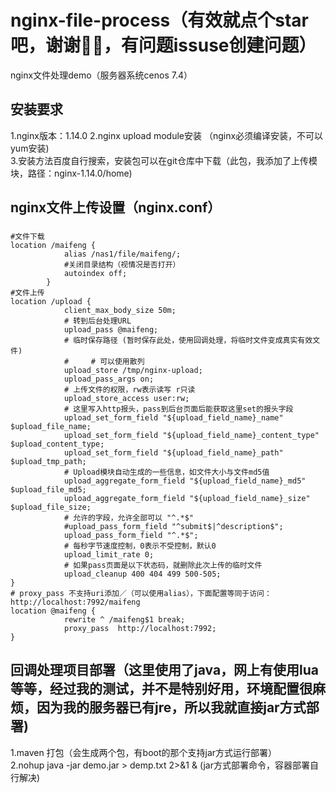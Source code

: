 # nginx-file-process（有效就点个star吧，谢谢🙏🙏，有问题issuse创建问题）
nginx文件处理demo（服务器系统cenos 7.4）
## 安装要求
1.nginx版本：1.14.0
2.nginx upload module安装 （nginx必须编译安装，不可以yum安装)   
3.安装方法百度自行搜索，安装包可以在git仓库中下载（此包，我添加了上传模块，路径：nginx-1.14.0/home)   
## nginx文件上传设置（nginx.conf）  
###
```
#文件下载
location /maifeng {
            alias /nas1/file/maifeng/;
            #关闭目录结构（视情况是否打开）
            autoindex off;
        }
#文件上传        
location /upload {
            client_max_body_size 50m;
            # 转到后台处理URL 
            upload_pass @maifeng;
            # 临时保存路径 (暂时保存此处，使用回调处理，将临时文件变成真实有效文件)
            #     # 可以使用散列
            upload_store /tmp/nginx-upload;
            upload_pass_args on;
            # 上传文件的权限，rw表示读写 r只读 
            upload_store_access user:rw;
            # 这里写入http报头，pass到后台页面后能获取这里set的报头字段
            upload_set_form_field "${upload_field_name}_name" $upload_file_name;
            upload_set_form_field "${upload_field_name}_content_type" $upload_content_type;
            upload_set_form_field "${upload_field_name}_path" $upload_tmp_path;
            # Upload模块自动生成的一些信息，如文件大小与文件md5值 
            upload_aggregate_form_field "${upload_field_name}_md5" $upload_file_md5;
            upload_aggregate_form_field "${upload_field_name}_size" $upload_file_size;
            # 允许的字段，允许全部可以 "^.*$"
            #upload_pass_form_field "^submit$|^description$";
            upload_pass_form_field "^.*$";
            # 每秒字节速度控制，0表示不受控制，默认0 
            upload_limit_rate 0;
            # 如果pass页面是以下状态码，就删除此次上传的临时文件 
            upload_cleanup 400 404 499 500-505;                                                                                
}
# proxy_pass 不支持uri添加／（可以使用alias），下面配置等同于访问：http://localhost:7992/maifeng        
location @maifeng {
            rewrite ^ /maifeng$1 break;
            proxy_pass  http://localhost:7992;
}
```
## 回调处理项目部署（这里使用了java，网上有使用lua等等，经过我的测试，并不是特别好用，环境配置很麻烦，因为我的服务器已有jre，所以我就直接jar方式部署)    
1.maven 打包（会生成两个包，有boot的那个支持jar方式运行部署）     
2.nohup java -jar demo.jar > demp.txt 2>&1 & (jar方式部署命令，容器部署自行解决)
